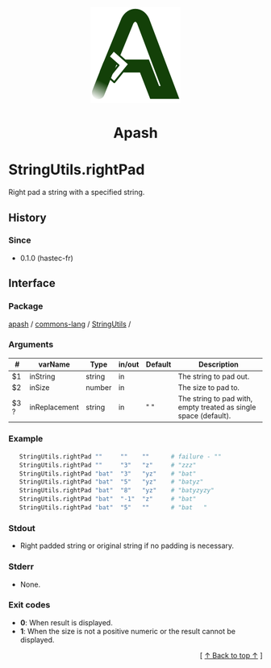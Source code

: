 
<div align='center' id='apash-top'>
  <a href='https://github.com/hastec-fr/apash'>
    <img alt='apash-logo' src='../../../../../../assets/apash-logo.svg'/>
  </a>

  # Apash
</div>


# StringUtils.rightPad
Right pad a string with a specified string.

## History
### Since
  * 0.1.0 (hastec-fr)

## Interface
### Package
<!-- apash.packageBegin -->
[apash](../../../apash.md) / [commons-lang](../../commons-lang.md) / [StringUtils](../StringUtils.md) / 
<!-- apash.packageEnd -->

### Arguments
 | #      | varName        | Type          | in/out   | Default    | Description                           |
 |--------|----------------|---------------|----------|------------|---------------------------------------|
 | $1     | inString       | string        | in       |            | The string to pad out.                |
 | $2     | inSize         | number        | in       |            | The size to pad to.                   |
 | $3 ?   | inReplacement  | string        | in       | " "        | The string to pad with, empty treated as single space (default). |

### Example
 ```bash
    StringUtils.rightPad ""     ""    ""      # failure - ""
    StringUtils.rightPad ""     "3"   "z"     # "zzz"
    StringUtils.rightPad "bat"  "3"   "yz"    # "bat"
    StringUtils.rightPad "bat"  "5"   "yz"    # "batyz"
    StringUtils.rightPad "bat"  "8"   "yz"    # "batyzyzy"
    StringUtils.rightPad "bat"  "-1"  "z"     # "bat"
    StringUtils.rightPad "bat"  "5"   ""      # "bat   "
 ```

### Stdout
  * Right padded string or original string if no padding is necessary.
### Stderr
  * None.

### Exit codes
  * **0**: When result is displayed.
  * **1**: When the size is not a positive numeric or the result cannot be displayed.

  <div align='right'>[ <a href='#apash-top'>↑ Back to top ↑</a> ]</div>

